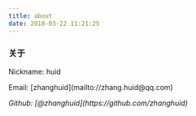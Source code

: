 ```yaml
---
title: about
date: 2018-03-22 11:21:25
---
```


### 关于
<p>
<i class="fa fa-user"></i> Nickname: huid
</p>
<p>
<i class="fa fa-envelope"></i> Email: [zhanghuid](mailto://zhang.huid@qq.com)
</p>
<i class="fa fa-github"> Github: [@zhanghuid](https://github.com/zhanghuid)